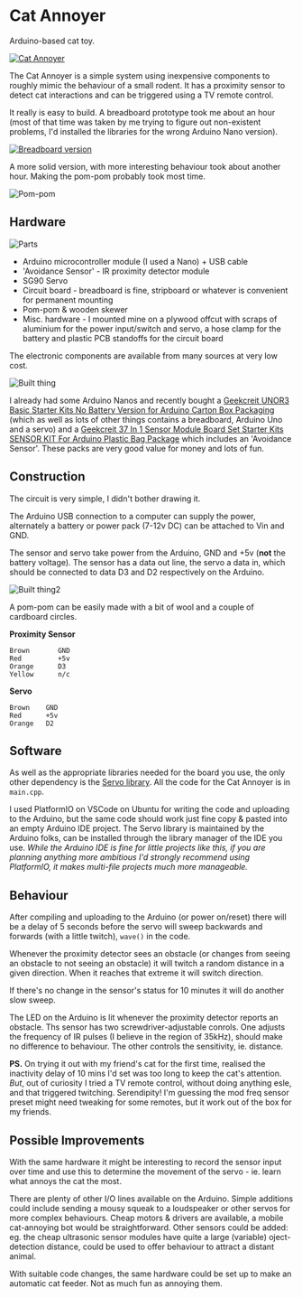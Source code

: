 # Cat Annoyer
Arduino-based cat toy.

[![Cat Annoyer](https://img.youtube.com/vi/FwHjwoEb1Nw/0.jpg)](https://www.youtube.com/watch?v=FwHjwoEb1Nw)

The Cat Annoyer is a simple system using inexpensive components to roughly mimic the behaviour of a small rodent. It has a proximity sensor to detect cat interactions and can be triggered using a TV remote control.

It really is easy to build. A breadboard prototype took me about an hour (most of that time was taken by me trying to figure out non-existent problems, I'd installed the libraries for the wrong Arduino Nano version). 

[![Breadboard version](https://img.youtube.com/vi/ekWHGxoxt0Y)](https://www.youtube.com/watch?v=ekWHGxoxt0Y)

A more solid version, with more interesting behaviour took about another hour. Making the pom-pom probably took most time.

![Pom-pom](https://github.com/danja/cat-toy/blob/main/cat-toy/media/pom-pom.jpeg)

## Hardware

![Parts](https://github.com/danja/cat-toy/blob/main/cat-toy/media/parts.jpeg)

* Arduino microcontroller module (I used a Nano) + USB cable
* 'Avoidance Sensor' - IR proximity detector module
* SG90 Servo 
* Circuit board - breadboard is fine, stripboard or whatever is convenient for permanent mounting
* Pom-pom & wooden skewer
* Misc. hardware - I mounted mine on a plywood offcut with scraps of aluminium for the power input/switch and servo, a hose clamp for the battery and plastic PCB standoffs for the circuit board

The electronic components are available from many sources at very low cost.

![Built thing](https://github.com/danja/cat-toy/blob/main/cat-toy/media/board1.jpeg)

I already had some Arduino Nanos and recently bought a
[Geekcreit UNOR3 Basic Starter Kits No Battery Version for Arduino Carton Box Packaging](https://www.banggood.com/Geekcreit-UNOR3-Basic-Starter-Kits-No-Battery-Version-for-Arduino-Carton-Box-Packaging-p-1133595.html) (which as well as lots of other things contains a breadboard, Arduino Uno and a servo) and a [Geekcreit 37 In 1 Sensor Module Board Set Starter Kits SENSOR KIT For Arduino Plastic Bag Package](https://www.banggood.com/Geekcreit-37-In-1-Sensor-Module-Board-Set-Starter-Kits-SENSOR-KIT-For-Arduino-Plastic-Bag-Package-p-1137051.html) which includes an 'Avoidance Sensor'. These packs are very good value for money and lots of fun.

## Construction

The circuit is very simple, I didn't bother drawing it. 

The Arduino USB connection to a computer can supply the power, alternately a battery or power pack (7-12v DC) can be attached to Vin and GND.

The sensor and servo take power from the Arduino, GND and +5v (**not** the battery voltage). The sensor has a data out line, the servo a data in, which should be connected to data D3 and D2 respectively on the Arduino.

![Built thing2](https://github.com/danja/cat-toy/blob/main/cat-toy/media/board2.jpeg)

A pom-pom can be easily made with a bit of wool and a couple of cardboard circles.

**Proximity Sensor**
```
Brown       GND
Red         +5v
Orange      D3
Yellow      n/c
```

**Servo**
```
Brown    GND
Red      +5v
Orange   D2
```

## Software

As well as the appropriate libraries needed for the board you use, the only other dependency is the [Servo library](https://www.arduino.cc/reference/en/libraries/servo/). All the code for the Cat Annoyer is in ```main.cpp```.

I used PlatformIO on VSCode on Ubuntu for writing the code and uploading to the Arduino, but the same code should work just fine copy & pasted into an empty Arduino IDE project. The Servo library is maintained by the Arduino folks, can be installed through the library manager of the IDE you use.
*While the Arduino IDE is fine for little projects like this, if you are planning anything more ambitious I'd strongly recommend using PlatformIO, it makes multi-file projects much more manageable.* 

## Behaviour

After compiling and uploading to the Arduino (or power on/reset) there will be a delay of 5 seconds before the servo will sweep backwards and forwards (with a little twitch), ```wave()``` in the code.

Whenever the proximity detector sees an obstacle (or changes from seeing an obstacle to not seeing an obstacle) it will twitch a random distance in a given direction. When it reaches that extreme it will switch direction.

If there's no change in the sensor's status for 10 minutes it will do another slow sweep.

The LED on the Arduino is lit whenever the proximity detector reports an obstacle. Ths sensor has two screwdriver-adjustable conrols. One adjusts the frequency of IR pulses (I believe in the region of 35kHz), should make no difference to behaviour. The other controls the sensitivity, ie. distance.   

**PS.** On trying it out with my friend's cat for the first time, realised the inactivity delay of 10 mins I'd set was too long to keep the cat's attention. *But*, out of curiosity I tried a TV remote control, without doing anything esle, and that triggered twitching. Serendipity! I'm guessing the mod freq sensor preset might need tweaking for some remotes, but it work out of the box for my friends. 

## Possible Improvements

With the same hardware it might be interesting to record the sensor input over time and use this to determine the movement of the servo - ie. learn what annoys the cat the most.

There are plenty of other I/O lines available on the Arduino. Simple additions could include sending a mousy squeak to a loudspeaker or other servos for more complex behaviours. Cheap motors & drivers are available, a mobile cat-annoying bot would be straightforward. Other sensors could be added: eg. the cheap ultrasonic sensor modules have quite a large (variable) oject-detection distance, could be used to offer behaviour to attract a distant animal.

With suitable code changes, the same hardware could be set up to make an automatic cat feeder. Not as much fun as annoying them.
